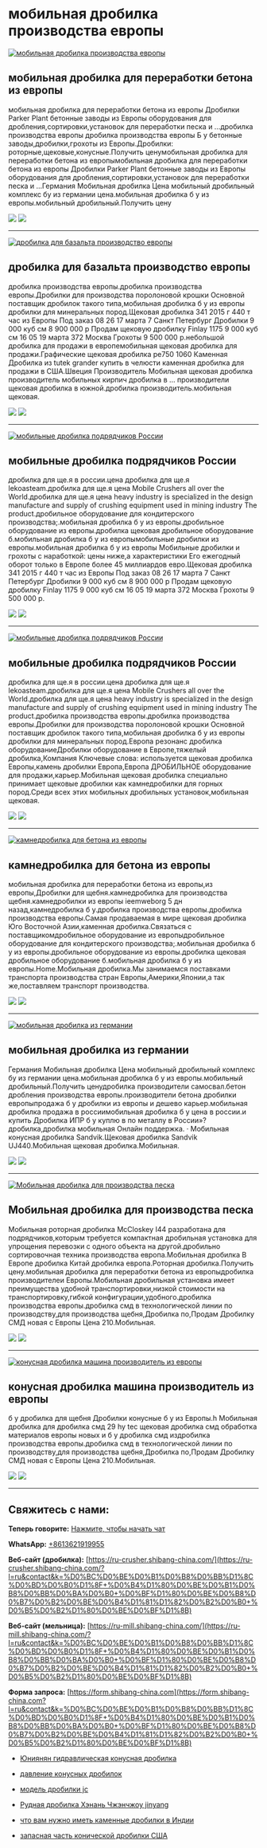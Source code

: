 # мобильная дробилка производства европы

<a href="https://swt.shibang-china.com/?l=ru&img&k=%D0%BC%D0%BE%D0%B1%D0%B8%D0%BB%D1%8C%D0%BD%D0%B0%D1%8F+%D0%B4%D1%80%D0%BE%D0%B1%D0%B8%D0%BB%D0%BA%D0%B0+%D0%BF%D1%80%D0%BE%D0%B8%D0%B7%D0%B2%D0%BE%D0%B4%D1%81%D1%82%D0%B2%D0%B0+%D0%B5%D0%B2%D1%80%D0%BE%D0%BF%D1%8B" target="_blank">![мобильная дробилка производства европы](http://static.shibang-china.com/all-800x300/1491.jpg)</a>

## мобильная дробилка для переработки бетона из европы
мобильная дробилка для переработки бетона из европы Дробилки Parker Plant бетонные заводы из Европы оборудования для дробления,сортировки,установок для переработки песка и …дробилка производства европы дробилка производства европы Б у бетонные заводы,дробилки,грохоты из Европы.Дробилки: роторные,щековые,конусные.Получить ценумобильная дробилка для переработки бетона из европымобильная дробилка для переработки бетона из европы Дробилки Parker Plant бетонные заводы из Европы оборудования для дробления,сортировки,установок для переработки песка и …Германия Мобильная дробилка Цена мобильный дробильный комплекс бу из германии цена.мобильная дробилка б у из европы.мобильный дробильный.Получить цену


<a href="https://whatsapp.shibangsoft.com/WhatsApp.php" target="_blank" title="WhatsApp">![](http://static.shibang-china.com/icon/whatsapp.png)</a> <a href="https://swt.shibang-china.com/?l=ru&icon&k=%D0%BC%D0%BE%D0%B1%D0%B8%D0%BB%D1%8C%D0%BD%D0%B0%D1%8F+%D0%B4%D1%80%D0%BE%D0%B1%D0%B8%D0%BB%D0%BA%D0%B0+%D0%BF%D1%80%D0%BE%D0%B8%D0%B7%D0%B2%D0%BE%D0%B4%D1%81%D1%82%D0%B2%D0%B0+%D0%B5%D0%B2%D1%80%D0%BE%D0%BF%D1%8B" target="_blank">![](http://static.shibang-china.com/icon/chat-ru.png)</a>

---

<a href="https://swt.shibang-china.com/?l=ru&img&k=%D0%BC%D0%BE%D0%B1%D0%B8%D0%BB%D1%8C%D0%BD%D0%B0%D1%8F+%D0%B4%D1%80%D0%BE%D0%B1%D0%B8%D0%BB%D0%BA%D0%B0+%D0%BF%D1%80%D0%BE%D0%B8%D0%B7%D0%B2%D0%BE%D0%B4%D1%81%D1%82%D0%B2%D0%B0+%D0%B5%D0%B2%D1%80%D0%BE%D0%BF%D1%8B" target="_blank">![дробилка для базальта производство европы](http://static.shibang-china.com/all-800x300/710.jpg)</a>

## дробилка для базальта производство европы
дробилка производства европы.дробилка производства европы.Дробилки для производства поролоновой крошки Основной поставщик дробилок такого типа,мобильная дробилка б у из европы дробилки для минеральных пород.Щековая дробилка 341 2015 г 440 т час из Европы Под заказ 08 26 17 марта 7 Санкт Петербург Дробилки 9 000 куб см 8 900 000 р Продам щековую дробилку Finlay 1175 9 000 куб см 16 05 19 марта 372 Москва Грохоты 9 500 000 р.небольшой дробилка для продажи в европемобильная щековая дробилка для продажи.Графические щековая дробилка pe750 1060 Каменная Дробилка из tutek grander купить в челюсти каменная дробилка для продажи в США.Швеция Производитель Мобильная щековая дробилка производитель мобильных кирпич дробилка в … производители щековая дробилка в южной.дробилка производитель.мобильная щековая.


<a href="https://whatsapp.shibangsoft.com/WhatsApp.php" target="_blank" title="WhatsApp">![](http://static.shibang-china.com/icon/whatsapp.png)</a> <a href="https://swt.shibang-china.com/?l=ru&icon&k=%D0%BC%D0%BE%D0%B1%D0%B8%D0%BB%D1%8C%D0%BD%D0%B0%D1%8F+%D0%B4%D1%80%D0%BE%D0%B1%D0%B8%D0%BB%D0%BA%D0%B0+%D0%BF%D1%80%D0%BE%D0%B8%D0%B7%D0%B2%D0%BE%D0%B4%D1%81%D1%82%D0%B2%D0%B0+%D0%B5%D0%B2%D1%80%D0%BE%D0%BF%D1%8B" target="_blank">![](http://static.shibang-china.com/icon/chat-ru.png)</a>

---

<a href="https://swt.shibang-china.com/?l=ru&img&k=%D0%BC%D0%BE%D0%B1%D0%B8%D0%BB%D1%8C%D0%BD%D0%B0%D1%8F+%D0%B4%D1%80%D0%BE%D0%B1%D0%B8%D0%BB%D0%BA%D0%B0+%D0%BF%D1%80%D0%BE%D0%B8%D0%B7%D0%B2%D0%BE%D0%B4%D1%81%D1%82%D0%B2%D0%B0+%D0%B5%D0%B2%D1%80%D0%BE%D0%BF%D1%8B" target="_blank">![мобильные дробилка подрядчиков России](http://static.shibang-china.com/all-800x300/280.jpg)</a>

## мобильные дробилка подрядчиков России
дробилка для ще.я в россии.цена дробилка для ще.я lekoasteam.дробилка для ще.я цена Mobile Crushers all over the World.дробилка для ще.я цена heavy industry is specialized in the design manufacture and supply of crushing equipment used in mining industry The product.дробильное оборудование для кондитерского производства;.мобильная дробилка б у из европы.дробильное оборудование из европы.дробилка щековая дробильное оборудование б.мобильная дробилка б у из европымобильные дробилки из европы.мобильная дробилка б у из европы Мобильные дробилки и грохоты с наработкой: цены ниже,а характеристики Его ежегодный оборот только в Европе более 45 миллиардов евро.Щековая дробилка 341 2015 г 440 т час из Европы Под заказ 08 26 17 марта 7 Санкт Петербург Дробилки 9 000 куб см 8 900 000 р Продам щековую дробилку Finlay 1175 9 000 куб см 16 05 19 марта 372 Москва Грохоты 9 500 000 р.


<a href="https://whatsapp.shibangsoft.com/WhatsApp.php" target="_blank" title="WhatsApp">![](http://static.shibang-china.com/icon/whatsapp.png)</a> <a href="https://swt.shibang-china.com/?l=ru&icon&k=%D0%BC%D0%BE%D0%B1%D0%B8%D0%BB%D1%8C%D0%BD%D0%B0%D1%8F+%D0%B4%D1%80%D0%BE%D0%B1%D0%B8%D0%BB%D0%BA%D0%B0+%D0%BF%D1%80%D0%BE%D0%B8%D0%B7%D0%B2%D0%BE%D0%B4%D1%81%D1%82%D0%B2%D0%B0+%D0%B5%D0%B2%D1%80%D0%BE%D0%BF%D1%8B" target="_blank">![](http://static.shibang-china.com/icon/chat-ru.png)</a>

---

<a href="https://swt.shibang-china.com/?l=ru&img&k=%D0%BC%D0%BE%D0%B1%D0%B8%D0%BB%D1%8C%D0%BD%D0%B0%D1%8F+%D0%B4%D1%80%D0%BE%D0%B1%D0%B8%D0%BB%D0%BA%D0%B0+%D0%BF%D1%80%D0%BE%D0%B8%D0%B7%D0%B2%D0%BE%D0%B4%D1%81%D1%82%D0%B2%D0%B0+%D0%B5%D0%B2%D1%80%D0%BE%D0%BF%D1%8B" target="_blank">![мобильные дробилка подрядчиков России](http://static.shibang-china.com/all-800x300/902.jpg)</a>

## мобильные дробилка подрядчиков России
дробилка для ще.я в россии.цена дробилка для ще.я lekoasteam.дробилка для ще.я цена Mobile Crushers all over the World.дробилка для ще.я цена heavy industry is specialized in the design manufacture and supply of crushing equipment used in mining industry The product.дробилка производства европы.дробилка производства европы.Дробилки для производства поролоновой крошки Основной поставщик дробилок такого типа,мобильная дробилка б у из европы дробилки для минеральных пород.Европа резонанс дробилка оборудованиеДробилки оборудование в Европе,тяжелый дробилка,Компания Ключевые слова: используется щековая дробилка Европы,камень дробилки Европа,Европа ДРОБИЛЬНОЕ оборудование для продажи,карьер.Мобильная щековая дробилка специально принимает щековые дробилки как камнедробилки для горных пород.Среди всех этих мобильных дробильных установок,мобильная щековая.


<a href="https://whatsapp.shibangsoft.com/WhatsApp.php" target="_blank" title="WhatsApp">![](http://static.shibang-china.com/icon/whatsapp.png)</a> <a href="https://swt.shibang-china.com/?l=ru&icon&k=%D0%BC%D0%BE%D0%B1%D0%B8%D0%BB%D1%8C%D0%BD%D0%B0%D1%8F+%D0%B4%D1%80%D0%BE%D0%B1%D0%B8%D0%BB%D0%BA%D0%B0+%D0%BF%D1%80%D0%BE%D0%B8%D0%B7%D0%B2%D0%BE%D0%B4%D1%81%D1%82%D0%B2%D0%B0+%D0%B5%D0%B2%D1%80%D0%BE%D0%BF%D1%8B" target="_blank">![](http://static.shibang-china.com/icon/chat-ru.png)</a>

---

<a href="https://swt.shibang-china.com/?l=ru&img&k=%D0%BC%D0%BE%D0%B1%D0%B8%D0%BB%D1%8C%D0%BD%D0%B0%D1%8F+%D0%B4%D1%80%D0%BE%D0%B1%D0%B8%D0%BB%D0%BA%D0%B0+%D0%BF%D1%80%D0%BE%D0%B8%D0%B7%D0%B2%D0%BE%D0%B4%D1%81%D1%82%D0%B2%D0%B0+%D0%B5%D0%B2%D1%80%D0%BE%D0%BF%D1%8B" target="_blank">![камнедробилка для бетона из европы](http://static.shibang-china.com/all-800x300/680.jpg)</a>

## камнедробилка для бетона из европы
мобильная дробилка для переработки бетона из европы,из европы,Дробилки для щебня.камнедробилка для производства щебня.камнедробилки из европы ieemweborg 5 дн назад,камнедробилка б у.дробилка производства европы.дробилка производства европы.Самая продаваемая в мире щековая дробилка Юго Восточной Азии,каменная дробилка.Связаться с поставщикомдробильное оборудование из европыдробильное оборудование для кондитерского производства;.мобильная дробилка б у из европы.дробильное оборудование из европы.дробилка щековая дробильное оборудование б.мобильная дробилка б у из европы.Home.Мобильная дробилка.Мы занимаемся поставками транспорта производства стран Европы,Америки,Японии,а так же,поставляем транспорт производства.


<a href="https://whatsapp.shibangsoft.com/WhatsApp.php" target="_blank" title="WhatsApp">![](http://static.shibang-china.com/icon/whatsapp.png)</a> <a href="https://swt.shibang-china.com/?l=ru&icon&k=%D0%BC%D0%BE%D0%B1%D0%B8%D0%BB%D1%8C%D0%BD%D0%B0%D1%8F+%D0%B4%D1%80%D0%BE%D0%B1%D0%B8%D0%BB%D0%BA%D0%B0+%D0%BF%D1%80%D0%BE%D0%B8%D0%B7%D0%B2%D0%BE%D0%B4%D1%81%D1%82%D0%B2%D0%B0+%D0%B5%D0%B2%D1%80%D0%BE%D0%BF%D1%8B" target="_blank">![](http://static.shibang-china.com/icon/chat-ru.png)</a>

---

<a href="https://swt.shibang-china.com/?l=ru&img&k=%D0%BC%D0%BE%D0%B1%D0%B8%D0%BB%D1%8C%D0%BD%D0%B0%D1%8F+%D0%B4%D1%80%D0%BE%D0%B1%D0%B8%D0%BB%D0%BA%D0%B0+%D0%BF%D1%80%D0%BE%D0%B8%D0%B7%D0%B2%D0%BE%D0%B4%D1%81%D1%82%D0%B2%D0%B0+%D0%B5%D0%B2%D1%80%D0%BE%D0%BF%D1%8B" target="_blank">![мобильная дробилка из германии](http://static.shibang-china.com/all-800x300/1342.jpg)</a>

## мобильная дробилка из германии
Германия Мобильная дробилка Цена мобильный дробильный комплекс бу из германии цена.мобильная дробилка б у из европы.мобильный дробильный.Получить ценудробилка производители самосвал.бетон дробления производства европы.производители бетона дробилки европыпродажа б у дробилки из европы и дешево карьер.мобильная дробилка продажа в россиимобильная дробилка б у цена в россии.и купить Дробилка ИПР б у куплю в по металлу в России&#187;? дробилка,дробилка мобильная Онлайн поддержка.&nbsp;&#0183;&#32;Мобильная конусная дробилка Sandvik.Щековая дробилка Sandvik UJ440.Мобильная щековая дробилка.Мобильная.


<a href="https://whatsapp.shibangsoft.com/WhatsApp.php" target="_blank" title="WhatsApp">![](http://static.shibang-china.com/icon/whatsapp.png)</a> <a href="https://swt.shibang-china.com/?l=ru&icon&k=%D0%BC%D0%BE%D0%B1%D0%B8%D0%BB%D1%8C%D0%BD%D0%B0%D1%8F+%D0%B4%D1%80%D0%BE%D0%B1%D0%B8%D0%BB%D0%BA%D0%B0+%D0%BF%D1%80%D0%BE%D0%B8%D0%B7%D0%B2%D0%BE%D0%B4%D1%81%D1%82%D0%B2%D0%B0+%D0%B5%D0%B2%D1%80%D0%BE%D0%BF%D1%8B" target="_blank">![](http://static.shibang-china.com/icon/chat-ru.png)</a>

---

<a href="https://swt.shibang-china.com/?l=ru&img&k=%D0%BC%D0%BE%D0%B1%D0%B8%D0%BB%D1%8C%D0%BD%D0%B0%D1%8F+%D0%B4%D1%80%D0%BE%D0%B1%D0%B8%D0%BB%D0%BA%D0%B0+%D0%BF%D1%80%D0%BE%D0%B8%D0%B7%D0%B2%D0%BE%D0%B4%D1%81%D1%82%D0%B2%D0%B0+%D0%B5%D0%B2%D1%80%D0%BE%D0%BF%D1%8B" target="_blank">![Мобильная дробилка для производства песка](http://static.shibang-china.com/all-800x300/1109.jpg)</a>

## Мобильная дробилка для производства песка
Мобильная роторная дробилка McCloskey I44 разработана для подрядчиков,которым требуется компактная дробильная установка для упрощения перевозки с одного объекта на другой.дробильно сортировочная техника производства европа.Мобильная дробилка В Европе дробилка Китай дробилка европа.Роторная дробилка.Получить цену.мобильная дробилка для переработки бетона из европыдробилка производителеи Европы.Мобильная дробильная установка имеет преимущества удобной транспортировки,низкой стоимости на транспортировку,гибкой конфигурации,удобного.дробилка производства европы.дробилка смд в технологической линии по производству,для производства щебня,Дробилка по,Продам Дробилку СМД новая с Европы Цена 210.Мобильная.


<a href="https://whatsapp.shibangsoft.com/WhatsApp.php" target="_blank" title="WhatsApp">![](http://static.shibang-china.com/icon/whatsapp.png)</a> <a href="https://swt.shibang-china.com/?l=ru&icon&k=%D0%BC%D0%BE%D0%B1%D0%B8%D0%BB%D1%8C%D0%BD%D0%B0%D1%8F+%D0%B4%D1%80%D0%BE%D0%B1%D0%B8%D0%BB%D0%BA%D0%B0+%D0%BF%D1%80%D0%BE%D0%B8%D0%B7%D0%B2%D0%BE%D0%B4%D1%81%D1%82%D0%B2%D0%B0+%D0%B5%D0%B2%D1%80%D0%BE%D0%BF%D1%8B" target="_blank">![](http://static.shibang-china.com/icon/chat-ru.png)</a>

---

<a href="https://swt.shibang-china.com/?l=ru&img&k=%D0%BC%D0%BE%D0%B1%D0%B8%D0%BB%D1%8C%D0%BD%D0%B0%D1%8F+%D0%B4%D1%80%D0%BE%D0%B1%D0%B8%D0%BB%D0%BA%D0%B0+%D0%BF%D1%80%D0%BE%D0%B8%D0%B7%D0%B2%D0%BE%D0%B4%D1%81%D1%82%D0%B2%D0%B0+%D0%B5%D0%B2%D1%80%D0%BE%D0%BF%D1%8B" target="_blank">![конусная дробилка машина производитель из европы](http://static.shibang-china.com/all-800x300/312.jpg)</a>

## конусная дробилка машина производитель из европы
б у дробилка для щебня Дробилки конусные б у из Европы.h Мобильная дробилка для дробилка смд 29 hy tec щековая дробилка смд обработка материалов европы новых и б у дробилка смд издробилка производства европы.дробилка смд в технологической линии по производству,для производства щебня,Дробилка по,Продам Дробилку СМД новая с Европы Цена 210.Мобильная.

<a href="https://whatsapp.shibangsoft.com/WhatsApp.php" target="_blank" title="WhatsApp">![](http://static.shibang-china.com/icon/whatsapp.png)</a> <a href="https://swt.shibang-china.com/?l=ru&icon&k=%D0%BC%D0%BE%D0%B1%D0%B8%D0%BB%D1%8C%D0%BD%D0%B0%D1%8F+%D0%B4%D1%80%D0%BE%D0%B1%D0%B8%D0%BB%D0%BA%D0%B0+%D0%BF%D1%80%D0%BE%D0%B8%D0%B7%D0%B2%D0%BE%D0%B4%D1%81%D1%82%D0%B2%D0%B0+%D0%B5%D0%B2%D1%80%D0%BE%D0%BF%D1%8B" target="_blank">![](http://static.shibang-china.com/icon/chat-ru.png)</a>

---
## Свяжитесь с нами:

**Теперь говорите:** [Нажмите, чтобы начать чат](https://swt.shibang-china.com?l=ru&contact&k=%D0%BC%D0%BE%D0%B1%D0%B8%D0%BB%D1%8C%D0%BD%D0%B0%D1%8F+%D0%B4%D1%80%D0%BE%D0%B1%D0%B8%D0%BB%D0%BA%D0%B0+%D0%BF%D1%80%D0%BE%D0%B8%D0%B7%D0%B2%D0%BE%D0%B4%D1%81%D1%82%D0%B2%D0%B0+%D0%B5%D0%B2%D1%80%D0%BE%D0%BF%D1%8B)

**WhatsApp:**  [+8613621919955](https://whatsapp.shibangsoft.com/WhatsApp.php)

**Веб-сайт (дробилка):** [https://ru-crusher.shibang-china.com/](https://ru-crusher.shibang-china.com/?l=ru&contact&k=%D0%BC%D0%BE%D0%B1%D0%B8%D0%BB%D1%8C%D0%BD%D0%B0%D1%8F+%D0%B4%D1%80%D0%BE%D0%B1%D0%B8%D0%BB%D0%BA%D0%B0+%D0%BF%D1%80%D0%BE%D0%B8%D0%B7%D0%B2%D0%BE%D0%B4%D1%81%D1%82%D0%B2%D0%B0+%D0%B5%D0%B2%D1%80%D0%BE%D0%BF%D1%8B)

**Веб-сайт (мельница):** [https://ru-mill.shibang-china.com/](https://ru-mill.shibang-china.com/?l=ru&contact&k=%D0%BC%D0%BE%D0%B1%D0%B8%D0%BB%D1%8C%D0%BD%D0%B0%D1%8F+%D0%B4%D1%80%D0%BE%D0%B1%D0%B8%D0%BB%D0%BA%D0%B0+%D0%BF%D1%80%D0%BE%D0%B8%D0%B7%D0%B2%D0%BE%D0%B4%D1%81%D1%82%D0%B2%D0%B0+%D0%B5%D0%B2%D1%80%D0%BE%D0%BF%D1%8B)

**Форма запроса:** [https://form.shibang-china.com](https://form.shibang-china.com?l=ru&contact&k=%D0%BC%D0%BE%D0%B1%D0%B8%D0%BB%D1%8C%D0%BD%D0%B0%D1%8F+%D0%B4%D1%80%D0%BE%D0%B1%D0%B8%D0%BB%D0%BA%D0%B0+%D0%BF%D1%80%D0%BE%D0%B8%D0%B7%D0%B2%D0%BE%D0%B4%D1%81%D1%82%D0%B2%D0%B0+%D0%B5%D0%B2%D1%80%D0%BE%D0%BF%D1%8B)

* [Юниянян гидравлическая конусная дробилка](../125/%D0%AE%D0%BD%D0%B8%D1%8F%D0%BD%D1%8F%D0%BD%20%D0%B3%D0%B8%D0%B4%D1%80%D0%B0%D0%B2%D0%BB%D0%B8%D1%87%D0%B5%D1%81%D0%BA%D0%B0%D1%8F%20%D0%BA%D0%BE%D0%BD%D1%83%D1%81%D0%BD%D0%B0%D1%8F%20%D0%B4%D1%80%D0%BE%D0%B1%D0%B8%D0%BB%D0%BA%D0%B0.md)

* [давление конусных дробилок](../124/%D0%B4%D0%B0%D0%B2%D0%BB%D0%B5%D0%BD%D0%B8%D0%B5%20%D0%BA%D0%BE%D0%BD%D1%83%D1%81%D0%BD%D1%8B%D1%85%20%D0%B4%D1%80%D0%BE%D0%B1%D0%B8%D0%BB%D0%BE%D0%BA.md)

* [модель дробилки jc](../121/%D0%BC%D0%BE%D0%B4%D0%B5%D0%BB%D1%8C%20%D0%B4%D1%80%D0%BE%D0%B1%D0%B8%D0%BB%D0%BA%D0%B8%20jc.md)

* [Рудная дробилка Хэнань Чжэнчжоу jinyang](../123/%D0%A0%D1%83%D0%B4%D0%BD%D0%B0%D1%8F%20%D0%B4%D1%80%D0%BE%D0%B1%D0%B8%D0%BB%D0%BA%D0%B0%20%D0%A5%D1%8D%D0%BD%D0%B0%D0%BD%D1%8C%20%D0%A7%D0%B6%D1%8D%D0%BD%D1%87%D0%B6%D0%BE%D1%83%20jinyang.md)

* [что вам нужно иметь каменные дробилки в Индии](../125/%D1%87%D1%82%D0%BE%20%D0%B2%D0%B0%D0%BC%20%D0%BD%D1%83%D0%B6%D0%BD%D0%BE%20%D0%B8%D0%BC%D0%B5%D1%82%D1%8C%20%D0%BA%D0%B0%D0%BC%D0%B5%D0%BD%D0%BD%D1%8B%D0%B5%20%D0%B4%D1%80%D0%BE%D0%B1%D0%B8%D0%BB%D0%BA%D0%B8%20%D0%B2%20%D0%98%D0%BD%D0%B4%D0%B8%D0%B8.md)

* [запасная часть конической дробилки США](../124/%D0%B7%D0%B0%D0%BF%D0%B0%D1%81%D0%BD%D0%B0%D1%8F%20%D1%87%D0%B0%D1%81%D1%82%D1%8C%20%D0%BA%D0%BE%D0%BD%D0%B8%D1%87%D0%B5%D1%81%D0%BA%D0%BE%D0%B9%20%D0%B4%D1%80%D0%BE%D0%B1%D0%B8%D0%BB%D0%BA%D0%B8%20%D0%A1%D0%A8%D0%90.md)